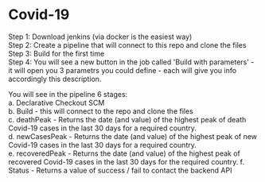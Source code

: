 # Covid-19

Step 1: Download jenkins (via docker is the easiest way)  
Step 2: Create a pipeline that will connect to this repo and clone the files  
Step 3: Build for the first time  
Step 4: You will see a new button in the job called 'Build with parameters' - it will open you 3 parametrs you could define - each will give you info accordingly this description.  

You will see in the pipeline 6 stages:  
a. Declarative Checkout SCM  
b. Build - this will connect to the repo and clone the files  
c. deathPeak - Returns the date (and value) of the highest peak of death Covid-19 cases in the last 30 days for a required country.  
d. newCasesPeak - Returns the date (and value) of the highest peak of new Covid-19 cases in the last 30 days for a required country.  
e. recoveredPeak - Returns the date (and value) of the highest peak of recovered Covid-19 cases in the last 30 days for the required country. 
f. Status - Returns a value of success / fail to contact the backend API  
